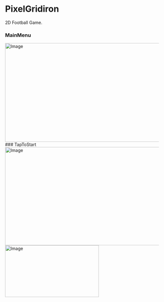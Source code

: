 # PixelGridiron
2D Football Game.
 ### MainMenu
<img width="576" height="324" alt="Image" src="https://github.com/user-attachments/assets/427d880d-4be7-463a-b3ae-17817d0f5df2" />
 <br>
 ### TapToStart
<img width="570" height="322" alt="Image" src="https://github.com/user-attachments/assets/1cc2c259-1b03-4c34-a8f6-c3b2f1f5b0e1" />
<img width="307" height="170" alt="Image" src="https://github.com/user-attachments/assets/c15c2e79-24c9-40ba-b020-d572b0eb648b" />
